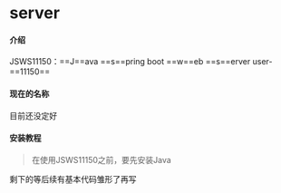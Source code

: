 # server

#### 介绍
JSWS11150：==J==ava ==s==pring boot ==w==eb ==s==erver user-==11150==
#### 现在的名称
目前还没定好
#### 安装教程
> 在使用JSWS11150之前，要先安装Java

剩下的等后续有基本代码雏形了再写